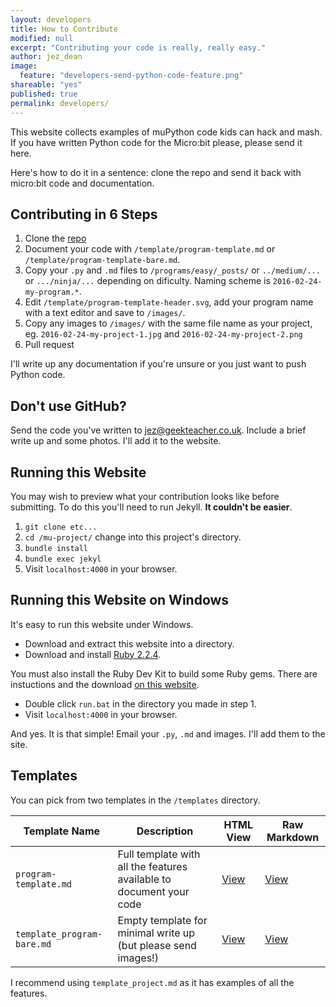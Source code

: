 ```yaml
---
layout: developers
title: How to Contribute
modified: null
excerpt: "Contributing your code is really, really easy."
author: jez_dean
image: 
  feature: "developers-send-python-code-feature.png"
shareable: "yes"
published: true
permalink: developers/
---
```



This website collects examples of muPython code kids can hack and mash. If you have written Python code for the Micro:bit please, please send it here. 

Here's how to do it in a sentence: clone the repo and send it back with micro:bit code and documentation.

## Contributing in 6 Steps

1. Clone the [repo](https://github.com/microbit-playground/microbit-playground.github.io)
2. Document your code with `/template/program-template.md` or `/template/program-template-bare.md`.
3. Copy your `.py` and `.md` files to `/programs/easy/_posts/` or `../medium/...` or `.../ninja/...` depending on dificulty. Naming scheme is `2016-02-24-my-program.*`.
4. Edit `/template/program-template-header.svg`, add your program name with a text editor and save to `/images/`.
5. Copy any images to `/images/` with the same file name as your project, eg. `2016-02-24-my-project-1.jpg` and `2016-02-24-my-project-2.png`
6. Pull request

I'll write up any documentation if you're unsure or you just want to push Python code.

## Don't use GitHub?

Send the code you've written to jez@geekteacher.co.uk. Include a brief write up and some photos. I'll add it to the website.

## Running this Website

You may wish to preview what your contribution looks like before submitting. To do this you'll need to run Jekyll. **It couldn't be easier**.

1. `git clone etc...`
2. `cd /mu-project/` change into this project's directory.
3. `bundle install`
4. `bundle exec jekyl`
5. Visit `localhost:4000` in your browser.

## Running this Website on Windows

It's easy to run this website under Windows.

* Download and extract this website into a directory.
* Download and install [Ruby 2.2.4][1].

You must also install the Ruby Dev Kit to build some Ruby gems. There are instuctions and the download [on this website][2].

* Double click `run.bat` in the directory you made in step 1.
* Visit `localhost:4000` in your browser.

And yes. It is that simple! Email your `.py`, `.md` and images. I'll add them to the site.

## Templates

You can pick from two templates in the  `/templates` directory.

| Template Name | Description | HTML View | Raw Markdown |
|---------------|-------------|-----------|--------------|
| `program-template.md` | Full template with all the features available to document your code | [View](../templates/program-template.html) | [View](project-template.md) |
| `template_program-bare.md` | Empty template for minimal write up (but please send images!) | [View](program-template-bare.html) | [View](program-template-bare.md) |

I recommend using `template_project.md` as it has examples of all the features.

[1]: http://rubyinstaller.org/downloads/
[2]: https://github.com/oneclick/rubyinstaller/wiki/Development-Kit
